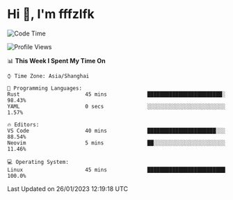 # Hi 👋, I'm fffzlfk

<!--START_SECTION:waka-->
![Code Time](http://img.shields.io/badge/Code%20Time-39%20hrs%2048%20mins-blue)

![Profile Views](http://img.shields.io/badge/Profile%20Views-3-blue)

📊 **This Week I Spent My Time On** 

```text
⌚︎ Time Zone: Asia/Shanghai

💬 Programming Languages: 
Rust                     45 mins             ████████████████████████░   98.43% 
YAML                     0 secs              ░░░░░░░░░░░░░░░░░░░░░░░░░   1.57%

🔥 Editors: 
VS Code                  40 mins             ██████████████████████░░░   88.54% 
Neovim                   5 mins              ██░░░░░░░░░░░░░░░░░░░░░░░   11.46%

💻 Operating System: 
Linux                    45 mins             █████████████████████████   100.0%

```


 Last Updated on 26/01/2023 12:19:18 UTC
<!--END_SECTION:waka-->

